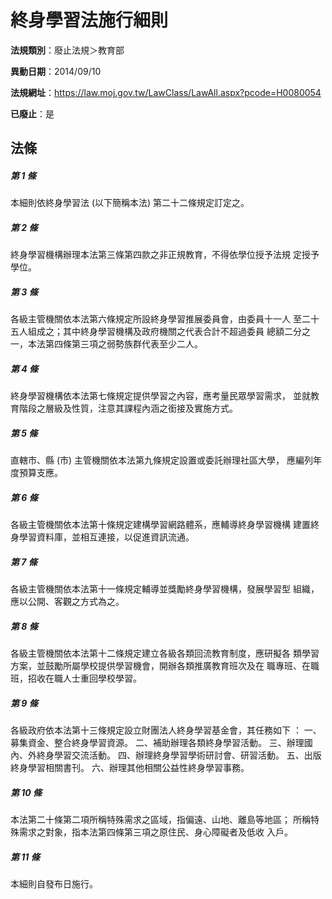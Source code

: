 # 終身學習法施行細則

**法規類別**：廢止法規＞教育部

**異動日期**：2014/09/10  

**法規網址**：https://law.moj.gov.tw/LawClass/LawAll.aspx?pcode=H0080054

**已廢止**：是



## 法條
##### 第 1 條
本細則依終身學習法 (以下簡稱本法) 第二十二條規定訂定之。

##### 第 2 條
終身學習機構辦理本法第三條第四款之非正規教育，不得依學位授予法規
定授予學位。

##### 第 3 條
各級主管機關依本法第六條規定所設終身學習推展委員會，由委員十一人
至二十五人組成之；其中終身學習機構及政府機關之代表合計不超過委員
總額二分之一，本法第四條第三項之弱勢族群代表至少二人。

##### 第 4 條
終身學習機構依本法第七條規定提供學習之內容，應考量民眾學習需求，
並就教育階段之層級及性質，注意其課程內涵之銜接及實施方式。

##### 第 5 條
直轄市、縣 (市) 主管機關依本法第九條規定設置或委託辦理社區大學，
應編列年度預算支應。

##### 第 6 條
各級主管機關依本法第十條規定建構學習網路體系，應輔導終身學習機構
建置終身學習資料庫，並相互連接，以促進資訊流通。

##### 第 7 條
各級主管機關依本法第十一條規定輔導並獎勵終身學習機構，發展學習型
組織，應以公開、客觀之方式為之。

##### 第 8 條
各級主管機關依本法第十二條規定建立各級各類回流教育制度，應研擬各
類學習方案，並鼓勵所屬學校提供學習機會，開辦各類推廣教育班次及在
職專班、在職班，招收在職人士重回學校學習。

##### 第 9 條
各級政府依本法第十三條規定設立財團法人終身學習基金會，其任務如下
：
一、募集資金、整合終身學習資源。
二、補助辦理各類終身學習活動。
三、辦理國內、外終身學習交流活動。
四、辦理終身學習學術研討會、研習活動。
五、出版終身學習相關書刊。
六、辦理其他相關公益性終身學習事務。


##### 第 10 條
本法第二十條第二項所稱特殊需求之區域，指偏遠、山地、離島等地區；
所稱特殊需求之對象，指本法第四條第三項之原住民、身心障礙者及低收
入戶。

##### 第 11 條
本細則自發布日施行。


